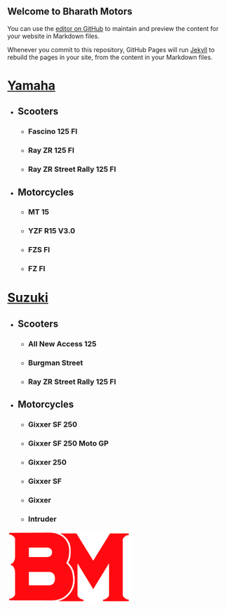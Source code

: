 ## Welcome to Bharath Motors

You can use the [editor on GitHub](https://github.com/mohamednayif/bharathmotors/edit/master/index.md) to maintain and preview the content for your website in Markdown files.

Whenever you commit to this repository, GitHub Pages will run [Jekyll](https://jekyllrb.com/) to rebuild the pages in your site, from the content in your Markdown files.

# [Yamaha](https://yamaha.bharath-motors.com/)
- ## Scooters
  - ### Fascino 125 FI
  - ### Ray ZR 125 FI
  - ### Ray ZR Street Rally 125 FI
- ## Motorcycles
  - ### MT 15
  - ### YZF R15 V3.0
  - ### FZS FI
  - ### FZ FI
  
# [Suzuki](https://suzuki.bharath-motors.com/)
- ## Scooters
  - ### All New Access 125
  - ### Burgman Street
  - ### Ray ZR Street Rally 125 FI
- ## Motorcycles
  - ### Gixxer SF 250
  - ### Gixxer SF 250 Moto GP
  - ### Gixxer 250
  - ### Gixxer SF
  - ### Gixxer
  - ### Intruder

![Bharath Motors](https://github.com/mohamednayif/bharathmotors/blob/master/Logo.PNG)

